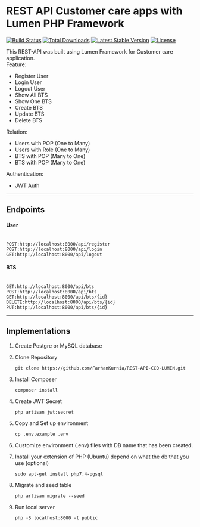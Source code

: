 # REST API Customer care apps with Lumen PHP Framework

[![Build Status](https://travis-ci.org/laravel/lumen-framework.svg)](https://travis-ci.org/laravel/lumen-framework)
[![Total Downloads](https://img.shields.io/packagist/dt/laravel/framework)](https://packagist.org/packages/laravel/lumen-framework)
[![Latest Stable Version](https://img.shields.io/packagist/v/laravel/framework)](https://packagist.org/packages/laravel/lumen-framework)
[![License](https://img.shields.io/packagist/l/laravel/framework)](https://packagist.org/packages/laravel/lumen-framework)

This REST-API was built using Lumen Framework for Customer care application. </br>
Feature:
- Register User
- Login User
- Logout User
- Show All BTS
- Show One BTS
- Create BTS
- Update BTS
- Delete BTS

Relation:
- Users with POP (One to Many) 
- Users with Role (One to Many)
- BTS with POP (Many to One)
- BTS with POP (Many to One)

Authentication:
- JWT Auth


------------------------------------------------------------------------
## Endpoints
#### User
</br>`POST:http://localhost:8000/api/register`
</br>`POST:http://localhost:8000/api/login`
</br>`GET:http://localhost:8000/api/logout`


#### BTS
</br>`GET:http://localhost:8000/api/bts`
</br>`POST:http://localhost:8000/api/bts`
</br>`GET:http://localhost:8000/api/bts/{id}`
</br>`DELETE:http://localhost:8000/api/bts/{id}`
</br>`PUT:http://localhost:8000/api/bts/{id}`


------------------------------------------------------------------------
## Implementations
1. Create Postgre or MySQL database</br>

2. Clone Repository </br>
    ```
    git clone https://github.com/FarhanKurnia/REST-API-CCO-LUMEN.git
    ```

3. Install Composer </br>
    ```
    composer install
    ```

4. Create JWT Secret </br>
    ```
    php artisan jwt:secret
    ```

5. Copy and Set up environment</br>
    ```
    cp .env.example .env
    ```

6. Customize environment (.env) files with DB name that has been created.</br>

7. Install your extension of PHP (Ubuntu) depend on what the db that you use (optional) </br>
    ```
    sudo apt-get install php7.4-pgsql
    ```

8. Migrate and seed table</br>
    ```
    php artisan migrate --seed
    ```

9. Run local server</br>
    ```
    php -S localhost:8000 -t public
    ```
